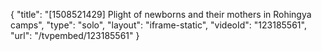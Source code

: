 {
    "title": "[1508521429] Plight of newborns and their mothers in Rohingya camps",
    "type": "solo",
    "layout": "iframe-static",
    "videoId": "123185561",
    "url": "\/tvpembed\/123185561"
}